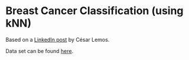 # Breast Cancer Classification (using kNN)

Based on a [LinkedIn post](https://www.linkedin.com/posts/césar-lemos-4a8b124b_classificação-de-tumor-usando-o-k-nn-e-o-ugcPost-6633092640223092736-Wzx5) by César Lemos.

Data set can be found [here](https://www.kaggle.com/hdza1991/breast-cancer-wisconsin-data-set).